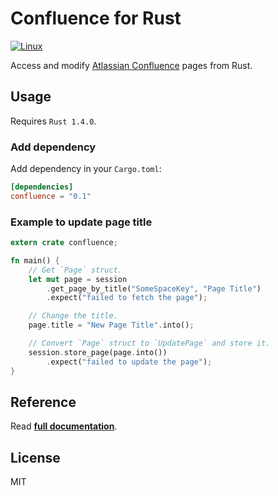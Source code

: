 # Confluence for Rust

[![Linux](https://travis-ci.org/Nercury/confluence-rs.svg)](https://travis-ci.org/Nercury/confluence-rs)

Access and modify [Atlassian Confluence](https://www.atlassian.com/software/confluence/) pages from Rust.

## Usage

Requires `Rust 1.4.0`.

### Add dependency

Add dependency in your `Cargo.toml`:

```toml
[dependencies]
confluence = "0.1"
```

### Example to update page title

```rust
extern crate confluence;

fn main() {
    // Get `Page` struct.
    let mut page = session
        .get_page_by_title("SomeSpaceKey", "Page Title")
        .expect("failed to fetch the page");

    // Change the title.
    page.title = "New Page Title".into();

    // Convert `Page` struct to `UpdatePage` and store it.
    session.store_page(page.into())
        .expect("failed to update the page");
}
```

## Reference

Read __[full documentation](http://nercury.github.io/confluence-rs)__.

## License

MIT
